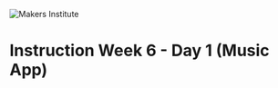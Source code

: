 ![Makers Institute](https://makersinstitute.id/img/logo-makersinstitute.png)

# Instruction Week 6 - Day 1 (Music App)
